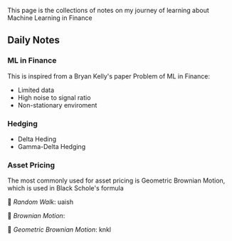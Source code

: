 
This page is the collections of notes on my journey of learning about Machine Learning in Finance

## Daily Notes
### ML in Finance
  This is inspired from a Bryan Kelly's paper
  Problem of ML in Finance:
  - Limited data
  - High noise to signal ratio
  - Non-stationary enviroment

### Hedging
  - Delta Heding
  - Gamma-Delta Hedging

### Asset Pricing
The most commonly used for asset pricing is Geometric Brownian Motion, which is used in Black Schole's formula

  🌵 *Random Walk*: uaish
  
  🌵 *Brownian Motion*:
  
  🌵 *Geometric Brownian Motion*: knkl
  

